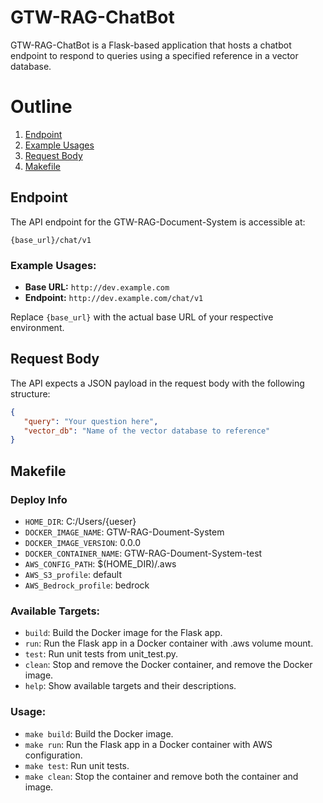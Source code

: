 # GTW-RAG-ChatBot


GTW-RAG-ChatBot is a Flask-based application that hosts a chatbot endpoint to respond to queries using a specified reference in a vector database.

# Outline

1. [Endpoint](#endpoint)
2. [Example Usages](#example-usages)
3. [Request Body](#request-body)
4. [Makefile](#makefile)

## Endpoint

The API endpoint for the GTW-RAG-Document-System is accessible at:

`{base_url}/chat/v1`

### Example Usages:
- **Base URL:** `http://dev.example.com`
- **Endpoint:** `http://dev.example.com/chat/v1`


Replace `{base_url}` with the actual base URL of your respective environment.

## Request Body

The API expects a JSON payload in the request body with the following structure:

```json
{
   "query": "Your question here",
   "vector_db": "Name of the vector database to reference"
}
```

## Makefile

### Deploy Info
- `HOME_DIR`: C:/Users/{ueser}
- `DOCKER_IMAGE_NAME`: GTW-RAG-Doument-System
- `DOCKER_IMAGE_VERSION`: 0.0.0
- `DOCKER_CONTAINER_NAME`: GTW-RAG-Doument-System-test
- `AWS_CONFIG_PATH`: $(HOME_DIR)/.aws
- `AWS_S3_profile`: default
- `AWS_Bedrock_profile`: bedrock

### Available Targets:
- `build`: Build the Docker image for the Flask app.
- `run`: Run the Flask app in a Docker container with .aws volume mount.
- `test`: Run unit tests from unit_test.py.
- `clean`: Stop and remove the Docker container, and remove the Docker image.
- `help`: Show available targets and their descriptions.

### Usage:
- `make build`: Build the Docker image.
- `make run`: Run the Flask app in a Docker container with AWS configuration.
- `make test`: Run unit tests.
- `make clean`: Stop the container and remove both the container and image.

